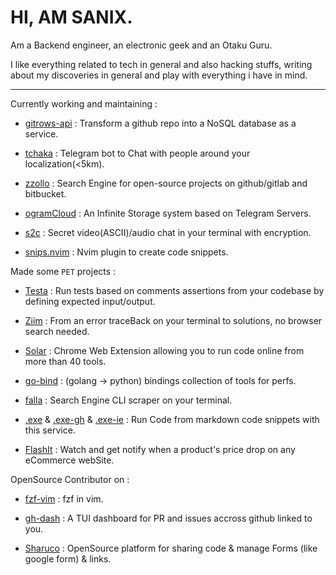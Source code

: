 # HI, AM SANIX.

Am a Backend engineer, an electronic geek and an Otaku Guru.

I like everything related to tech in general and also hacking stuffs,
writing about my discoveries in general and play with everything i have in mind.

---

Currently working and maintaining :

- [gitrows-api](https://github.com/Sanix-Darker/gitrowspack-api) : Transform a github repo into a NoSQL database as a service.

- [tchaka](https://github.com/Sanix-Darker/tchaka) : Telegram bot to Chat with people around your localization(<5km).

- [zzollo](https://github.com/Sanix-Darker/zzollo) : Search Engine for open-source projects on github/gitlab and bitbucket.

- [ogramCloud](https://github.com/Sanix-Darker/ogramcloud) : An Infinite Storage system based on Telegram Servers.

- [s2c](https://github.com/sanix-darker/s2c) : Secret video(ASCII)/audio chat in your terminal with encryption.

- [snips.nvim](https://github.com/Sanix-Darker/snips.nvim) : Nvim plugin to create code snippets.


Made some `PET` projects :

- [Testa](https://github.com/Sanix-Darker/testa) : Run tests based on comments assertions from your codebase by defining expected input/output.

- [Ziim](https://github.com/Sanix-Darker/ziim) : From an error traceBack on your terminal to solutions, no browser search needed.

- [Solar](https://github.com/Sanix-Darker/solar) : Chrome Web Extension allowing you to run code online from more than 40 tools.

- [go-bind](https://github.com/Sanix-Darker/go_bind) : (golang -> python) bindings collection of tools for perfs.

- [falla](https://github.com/Sanix-Darker/falla) : Search Engine CLI scraper on your terminal.

- [.exe](https://github.com/Sanix-Darker/.exe) & [.exe-gh](https://github.com/Sanix-Darker/d-exe-action) & [.exe-ie](https://github.com/Sanix-Darker/d-exe-action-example) : Run Code from markdown code snippets with this service.

- [FlashIt](https://github.com/Sanix-Darker/flashit) : Watch and get notify when a product's price drop on any eCommerce webSite.


OpenSource Contributor on :

- [fzf-vim](https://github.com/junegunn/fzf.vim) : fzf in vim.

- [gh-dash](https://github.com/dlvhdr/gh-dash) : A TUI dashboard for PR and issues accross github linked to you.

- [Sharuco](https://github.com/ln-dev7/sharuco) : OpenSource platform for sharing code & manage Forms (like google form) & links.

